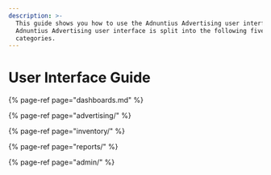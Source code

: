 ```yaml
---
description: >-
  This guide shows you how to use the Adnuntius Advertising user interface. The
  Adnuntius Advertising user interface is split into the following five main
  categories.
---
```


# User Interface Guide

{% page-ref page="dashboards.md" %}

{% page-ref page="advertising/" %}

{% page-ref page="inventory/" %}

{% page-ref page="reports/" %}

{% page-ref page="admin/" %}



